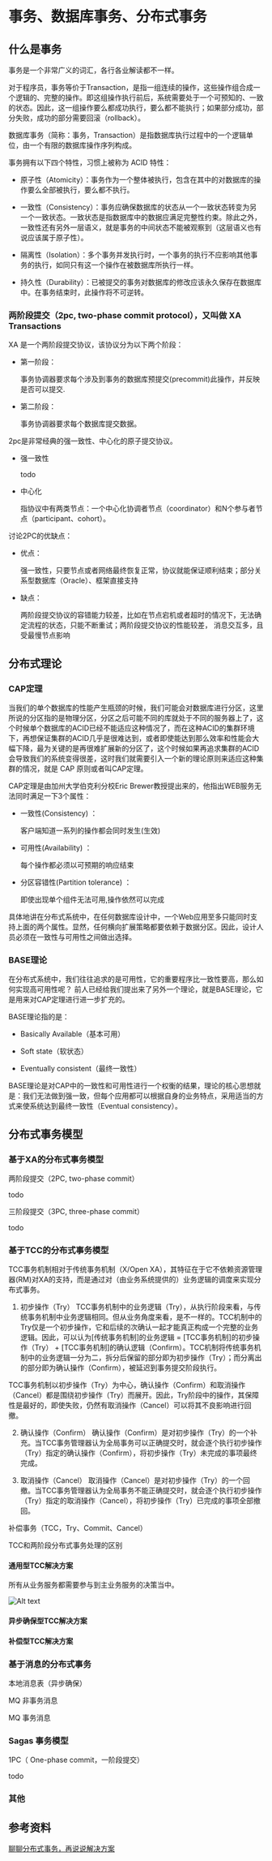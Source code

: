 # 事务、数据库事务、分布式事务

## 什么是事务

事务是一个非常广义的词汇，各行各业解读都不一样。

对于程序员，事务等价于Transaction，是指一组连续的操作，这些操作组合成一个逻辑的、完整的操作。即这组操作执行前后，系统需要处于一个可预知的、一致的状态。因此，这一组操作要么都成功执行，要么都不能执行；如果部分成功，部分失败，成功的部分需要回滚（rollback）。

数据库事务（简称：事务，Transaction）是指数据库执行过程中的一个逻辑单位，由一个有限的数据库操作序列构成。

事务拥有以下四个特性，习惯上被称为 ACID 特性：

- 原子性（Atomicity）：事务作为一个整体被执行，包含在其中的对数据库的操作要么全部被执行，要么都不执行。

- 一致性（Consistency）：事务应确保数据库的状态从一个一致状态转变为另一个一致状态。一致状态是指数据库中的数据应满足完整性约束。除此之外，一致性还有另外一层语义，就是事务的中间状态不能被观察到（这层语义也有说应该属于原子性）。

- 隔离性（Isolation）：多个事务并发执行时，一个事务的执行不应影响其他事务的执行，如同只有这一个操作在被数据库所执行一样。

- 持久性（Durability）：已被提交的事务对数据库的修改应该永久保存在数据库中。在事务结束时，此操作将不可逆转。

### 两阶段提交（2pc, two-phase commit protocol），又叫做 XA Transactions

XA 是一个两阶段提交协议，该协议分为以下两个阶段：

- 第一阶段：

	事务协调器要求每个涉及到事务的数据库预提交(precommit)此操作，并反映是否可以提交.

- 第二阶段：

	事务协调器要求每个数据库提交数据。

2pc是非常经典的强一致性、中心化的原子提交协议。

- 强一致性

	todo

- 中心化

	指协议中有两类节点：一个中心化协调者节点（coordinator）和N个参与者节点（participant、cohort）。
	
讨论2PC的优缺点：

- 优点：

	强一致性，只要节点或者网络最终恢复正常，协议就能保证顺利结束；部分关系型数据库（Oracle）、框架直接支持

- 缺点：

	两阶段提交协议的容错能力较差，比如在节点宕机或者超时的情况下，无法确定流程的状态，只能不断重试；两阶段提交协议的性能较差， 消息交互多，且受最慢节点影响

## 分布式理论

### CAP定理

当我们的单个数据库的性能产生瓶颈的时候，我们可能会对数据库进行分区，这里所说的分区指的是物理分区，分区之后可能不同的库就处于不同的服务器上了，这个时候单个数据库的ACID已经不能适应这种情况了，而在这种ACID的集群环境下，再想保证集群的ACID几乎是很难达到，或者即使能达到那么效率和性能会大幅下降，最为关键的是再很难扩展新的分区了，这个时候如果再追求集群的ACID会导致我们的系统变得很差，这时我们就需要引入一个新的理论原则来适应这种集群的情况，就是 CAP 原则或者叫CAP定理。

CAP定理是由加州大学伯克利分校Eric Brewer教授提出来的，他指出WEB服务无法同时满足一下3个属性：

- 一致性(Consistency) ： 

	客户端知道一系列的操作都会同时发生(生效)
	
- 可用性(Availability) ： 

	每个操作都必须以可预期的响应结束

- 分区容错性(Partition tolerance) ： 

	即使出现单个组件无法可用,操作依然可以完成

具体地讲在分布式系统中，在任何数据库设计中，一个Web应用至多只能同时支持上面的两个属性。显然，任何横向扩展策略都要依赖于数据分区。因此，设计人员必须在一致性与可用性之间做出选择。

### BASE理论

在分布式系统中，我们往往追求的是可用性，它的重要程序比一致性要高，那么如何实现高可用性呢？ 前人已经给我们提出来了另外一个理论，就是BASE理论，它是用来对CAP定理进行进一步扩充的。

BASE理论指的是：

- Basically Available（基本可用）

- Soft state（软状态）

- Eventually consistent（最终一致性）

BASE理论是对CAP中的一致性和可用性进行一个权衡的结果，理论的核心思想就是：我们无法做到强一致，但每个应用都可以根据自身的业务特点，采用适当的方式来使系统达到最终一致性（Eventual consistency）。

## 分布式事务模型

### 基于XA的分布式事务模型

两阶段提交（2PC, two-phase commit）

todo

三阶段提交（3PC, three-phase commit）

todo

### 基于TCC的分布式事务模型

TCC事务机制相对于传统事务机制（X/Open XA），其特征在于它不依赖资源管理器(RM)对XA的支持，而是通过对（由业务系统提供的）业务逻辑的调度来实现分布式事务。

1. 初步操作（Try）
TCC事务机制中的业务逻辑（Try），从执行阶段来看，与传统事务机制中业务逻辑相同。但从业务角度来看，是不一样的。TCC机制中的Try仅是一个初步操作，它和后续的次确认一起才能真正构成一个完整的业务逻辑。因此，可以认为[传统事务机制]的业务逻辑 = [TCC事务机制]的初步操作（Try） + [TCC事务机制]的确认逻辑（Confirm）。TCC机制将传统事务机制中的业务逻辑一分为二，拆分后保留的部分即为初步操作（Try）；而分离出的部分即为确认操作（Confirm），被延迟到事务提交阶段执行。

TCC事务机制以初步操作（Try）为中心，确认操作（Confirm）和取消操作（Cancel）都是围绕初步操作（Try）而展开。因此，Try阶段中的操作，其保障性是最好的，即使失败，仍然有取消操作（Cancel）可以将其不良影响进行回撤。

2. 确认操作（Confirm）
确认操作（Confirm）是对初步操作（Try）的一个补充。当TCC事务管理器认为全局事务可以正确提交时，就会逐个执行初步操作（Try）指定的确认操作（Confirm），将初步操作（Try）未完成的事项最终完成。

3. 取消操作（Cancel）
取消操作（Cancel）是对初步操作（Try）的一个回撤。当TCC事务管理器认为全局事务不能正确提交时，就会逐个执行初步操作（Try）指定的取消操作（Cancel），将初步操作（Try）已完成的事项全部撤回。

补偿事务（TCC，Try、Commit、Cancel）

TCC和两阶段分布式事务处理的区别

#### 通用型TCC解决方案

所有从业务服务都需要参与到主业务服务的决策当中。

![Alt text](https://github.com/LuckyTerry/ReadingNotes/raw/master/Screenshots/general-tcc.jpg)

#### 异步确保型TCC解决方案

#### 补偿型TCC解决方案

### 基于消息的分布式事务

本地消息表（异步确保）

MQ 非事务消息

MQ 事务消息

### Sagas 事务模型

1PC（ One-phase commit，一阶段提交）

todo

### 其他





## 参考资料

[聊聊分布式事务，再说说解决方案](https://www.jianshu.com/p/e70e84dbab72) 